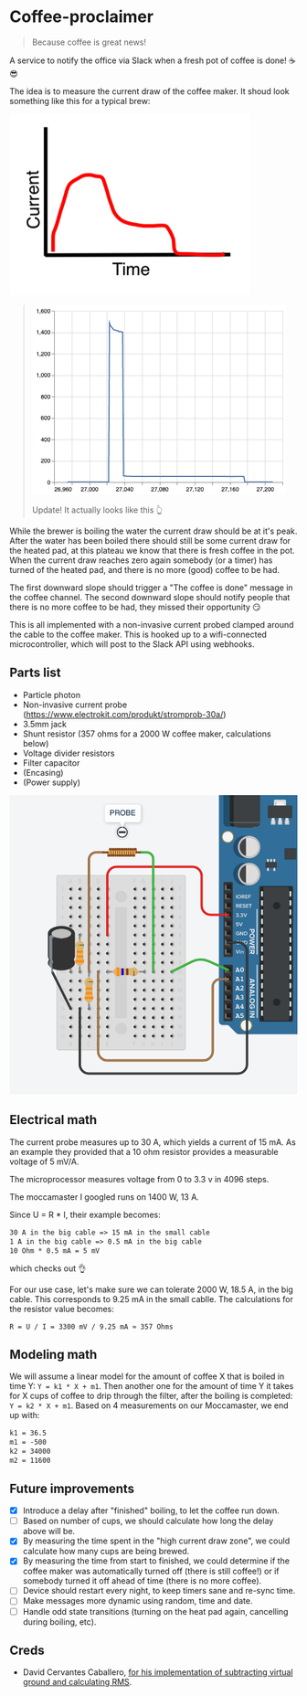 # Coffee-proclaimer

> Because coffee is great news!

A service to notify the office via Slack when a fresh pot of coffee is done! ☕️😎

The idea is to measure the current draw of the coffee maker. It shoud look
something like this for a typical brew:

![current graph](current_graph.png)

> ![current graph real](current_graph_real.png)
>
> Update! It actually looks like this 👆

While the brewer is boiling the water the current draw should be at it's peak.
After the water has been boiled there should still be some current draw for the
heated pad, at this plateau we know that there is fresh coffee in the pot. When
the current draw reaches zero again somebody (or a timer) has turned of the
heated pad, and there is no more (good) coffee to be had.

The first downward slope should trigger a "The coffee is done" message in the
coffee channel. The second downward slope should notify people that there is no
more coffee to be had, they missed their opportunity 😏

This is all implemented with a non-invasive current probed clamped around the
cable to the coffee maker. This is hooked up to a wifi-connected
microcontroller, which will post to the Slack API using webhooks. 


## Parts list

- Particle photon
- Non-invasive current probe (https://www.electrokit.com/produkt/stromprob-30a/)
- 3.5mm jack
- Shunt resistor (357 ohms for a 2000 W coffee maker, calculations below)
- Voltage divider resistors
- Filter capacitor
- (Encasing)
- (Power supply)

![breadboard](breadboard.png)

## Electrical math

The current probe measures up to 30 A, which yields a current of 15 mA. As an
example they provided that a 10 ohm resistor provides a measurable voltage of
5 mV/A. 

The microprocessor measures voltage from 0 to 3.3 v in 4096 steps. 

The moccamaster I googled runs on 1400 W, 13 A. 

Since U = R * I, their example becomes:

```
30 A in the big cable => 15 mA in the small cable
1 A in the big cable => 0.5 mA in the big cable
10 Ohm * 0.5 mA = 5 mV
```

which checks out 👌

For our use case, let's make sure we can tolerate 2000 W, 18.5 A, in
the big cable. This corresponds to 9.25 mA in the small cablle. The
calculations for the resistor value becomes:

```
R = U / I = 3300 mV / 9.25 mA ≈ 357 Ohms
```


## Modeling math

We will assume a linear model for the amount of coffee X that is boiled in
time Y: `Y = k1 * X + m1`. Then another one for the amount of time Y it takes
for X cups of coffee to drip through the filter, after the boiling is
completed: `Y = k2 * X + m1`. Based on 4 measurements on our Moccamaster, we
end up with:

```
k1 = 36.5
m1 = -500
k2 = 34000
m2 = 11600
```


## Future improvements

- [x] Introduce a delay after "finished" boiling, to let the coffee run down.
- [ ] Based on number of cups, we should calculate how long the delay above
  will be. 
- [x] By measuring the time spent in the "high current draw zone", we could
  calculate how many cups are being brewed.
- [x] By measuring the time from start to finished, we could determine if the
  coffee maker was automatically turned off (there is still coffee!) or
  if somebody turned it off ahead of time (there is no more coffee).
- [ ] Device should restart every night, to keep timers sane and re-sync time.
- [ ] Make messages more dynamic using random, time and date. 
- [ ] Handle odd state transitions (turning on the heat pad again, cancelling
  during boiling, etc).

## Creds

* David Cervantes Caballero, [for his implementation of subtracting virtual ground and calculating RMS](https://scidle.com/how-to-use-non-invasive-ac-current-sensors-with-arduino/).
